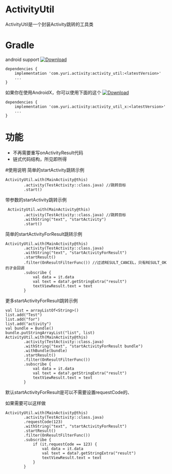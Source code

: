  
# ActivityUtil
ActivityUtil是一个封装Activity跳转的工具类

# Gradle

android support
[ ![Download](https://api.bintray.com/packages/yuri/maven/activity_util/images/download.svg) ](https://bintray.com/yuri/maven/activity_util/_latestVersion)
```
dependencies {
    implementation 'com.yuri.activity:activity_util:<latestVersion>'
    ...
}
```

如果你在使用AndroidX，你可以使用下面的这个
 [ ![Download](https://api.bintray.com/packages/yuri/maven/activity_util_x/images/download.svg) ](https://bintray.com/yuri/maven/activity_util_x/_latestVersion)
```
dependencies {
    implementation 'com.yuri.activity:activity_util_x:<latestVersion>'
    ...
}
```

# 功能

* 不再需要重写onActivityResult代码
* 链式代码结构，所见即所得

#使用说明
简单的startActivity跳转示例
```
ActivityUtil.with(MainActivity@this)
        .activity(TestActivity::class.java) //跳转目标
        .start()
```

带参数的startActivity跳转示例
```
 ActivityUtil.with(MainActivity@this)
        .activity(TestActivity::class.java) //跳转目标
        .withString("text", "startActivity")
        .start()
```

简单的startActivityForResult跳转示例

```
ActivityUtil.with(MainActivity@this)
        .activity(TestActivity::class.java)
        .withString("text", "startActivityForResult")
        .startResult()
        .filter(OnResultFilterFunc()) //过滤RESULT_CANCEL，只有RESULT_OK的才会回调
        .subscribe {
            val data = it.data
            val text = data?.getStringExtra("result")
            textViewResult.text = text
        }
```

更多startActivityForResult跳转示例
```
val list = arrayListOf<String>()
list.add("Test")
list.add("for")
list.add("activity")
val bundle = Bundle()
bundle.putStringArrayList("list", list)
ActivityUtil.with(MainActivity@this)
        .activity(TestActivity::class.java)
        .withString("text", "startActivityForResult bundle")
        .withBundle(bundle)
        .startResult()
        .filter(OnResultFilterFunc())
        .subscribe {
            val data = it.data
            val text = data?.getStringExtra("result")
            textViewResult.text = text
        }
```

默认startActivityForResult是可以不需要设置requestCode的、

如果需要可以这样做
```
ActivityUtil.with(MainActivity@this)
        .activity(TestActivity::class.java)
        .requestCode(123)
        .withString("text", "startActivityForResult")
        .startResult()
        .filter(OnResultFilterFunc())
        .subscribe {
            if (it.requestCode == 123) {
                val data = it.data
                val text = data?.getStringExtra("result")
                textViewResult.text = text
            }
        }
```

